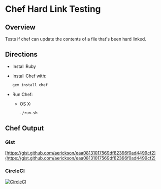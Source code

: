 # Chef Hard Link Testing

## Overview

Tests if chef can update the contents of a file that's been hard linked.

## Directions

* Install Ruby    
* Install Chef with:

    ```bash
    gem install chef
    ```

* Run Chef:

  * OS X:

    ```bash
    ./run.sh
    ```

## Chef Output

### Gist

[https://gist.github.com/aerickson/eaa08131017569df82396f0ad4499cf2](https://gist.github.com/aerickson/eaa08131017569df82396f0ad4499cf2)

### CircleCI

[![CircleCI](https://circleci.com/gh/aerickson/chef_hard_link_test.svg?style=svg)](https://circleci.com/gh/aerickson/chef_hard_link_test)
